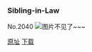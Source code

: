### Sibling-in-Law
No.2040
![图片不见了~~~](https://imgs.xkcd.com/comics/sibling_in_law.png)

[原址](https://xkcd.com//2040) [下载](https://imgs.xkcd.com/comics/sibling_in_law.png)

